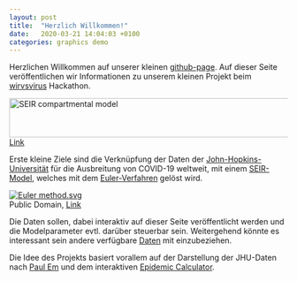 ```yaml
---
layout: post
title:  "Herzlich Willkommen!"
date:   2020-03-21 14:04:03 +0100
categories: graphics demo 
---
```


Herzlichen Willkommen auf unserer kleinen
[github-page](https://pages.github.com/).
Auf dieser Seite veröffentlichen wir 
Informationen zu unserem kleinen
Projekt beim [wirvsvirus](https://wirvsvirushackathon.org/) Hackathon.

<p><a href="https://commons.wikimedia.org/wiki/File:SEIR.PNG#/media/File:SEIR.PNG"><img src="https://upload.wikimedia.org/wikipedia/commons/3/3d/SEIR.PNG" alt="SEIR compartmental model" width="640" height="71"></a><a href="https://commons.wikimedia.org/w/index.php?curid=12885405">Link</a></p>

Erste kleine Ziele sind die Verknüpfung der
Daten der [John-Hopkins-Universität](https://github.com/CSSEGISandData/COVID-19)
für die Ausbreitung von COVID-19 weltweit, mit einem
[SEIR-Model](https://en.wikipedia.org/wiki/Compartmental_models_in_epidemiology#The_SEIR_model),
welches mit dem [Euler-Verfahren](https://de.wikipedia.org/wiki/Explizites_Euler-Verfahren) gelöst
wird. 
<p>
<a href="https://commons.wikimedia.org/wiki/File:Euler_method.svg#/media/File:Euler_method.svg">
<img src="https://upload.wikimedia.org/wikipedia/commons/thumb/1/10/Euler_method.svg/307px-Euler_method.svg.png" alt="Euler method.svg">
</a>
<br>Public Domain, 
<a href="https://commons.wikimedia.org/w/index.php?curid=2143753">Link</a>
</p>

Die Daten sollen, dabei interaktiv auf dieser
Seite veröffentlicht werden und die Modelparameter
evtl. darüber steuerbar sein. Weitergehend
könnte es interessant sein andere verfügbare [Daten](https://docs.google.com/spreadsheets/d/13la9BFcPUeZKnx6amfwogzmhcNxtF_ouBiV6aOpDHFM/edit#gid=0)
mit einzubeziehen. 

Die Idee des Projekts basiert vorallem auf der Darstellung der 
JHU-Daten nach [Paul Em](https://paul-em.github.io/covid-19-curves/)
und dem interaktiven [Epidemic Calculator](https://gabgoh.github.io/COVID/index.html).